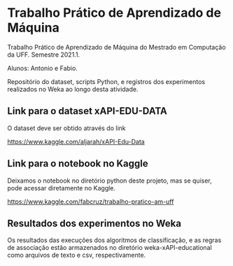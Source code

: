 # Trabalho Prático de Aprendizado de Máquina

Trabalho Prático de Aprendizado de Máquina do Mestrado em Computação da UFF. Semestre 2021.1.

Alunos: Antonio e Fabio.

Repositório do dataset, scripts Python, e registros dos experimentos realizados no Weka ao longo desta atividade.

## Link para o dataset xAPI-EDU-DATA

O dataset deve ser obtido através do link

https://www.kaggle.com/aljarah/xAPI-Edu-Data

## Link para o notebook no Kaggle

Deixamos o notebook no diretório python deste projeto, mas se quiser, pode acessar diretamente no Kaggle.

https://www.kaggle.com/fabcruz/trabalho-pratico-am-uff

## Resultados dos experimentos no Weka

Os resultados das execuções dos algoritmos de classificação, e as regras de associação estão armazenados no diretório weka-xAPI-educational como arquivos de texto e csv, respectivamente.
